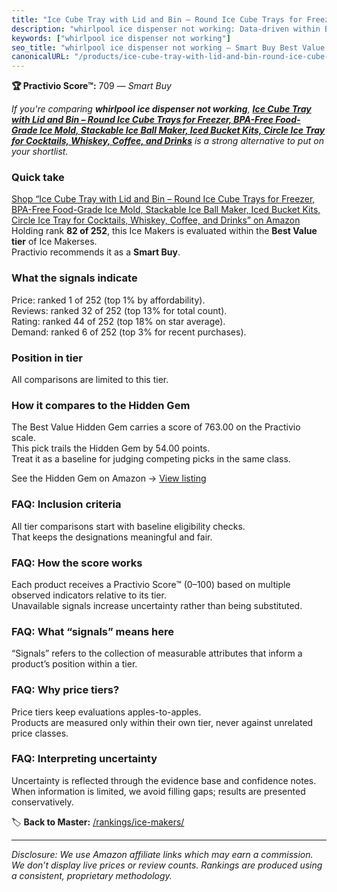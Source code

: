 ```yaml
---
title: "Ice Cube Tray with Lid and Bin – Round Ice Cube Trays for Freezer, BPA-Free Food-Grade Ice Mold, Stackable Ice Ball Maker, Iced Bucket Kits, Circle Ice Tray for Cocktails, Whiskey, Coffee, and Drinks"
description: "whirlpool ice dispenser not working: Data-driven within Best Value ranking using the Practivio Score™. Positioned by quality, value, demand, findability, momen…"
keywords: ["whirlpool ice dispenser not working"]
seo_title: "whirlpool ice dispenser not working — Smart Buy Best Value (2025)"
canonicalURL: "/products/ice-cube-tray-with-lid-and-bin-round-ice-cube-trays-for-freezer-bpa-free-food-grade-ice-mold-stackable-ice-ball-maker-iced-bucket-kits-circle-ice-tray-for-cocktails-whiskey-coffee-and-drinks-B0C3LPTR8R/"
---
```


**🏆 Practivio Score™:** 709 — _Smart Buy_


*If you're comparing **whirlpool ice dispenser not working**, **[Ice Cube Tray with Lid and Bin – Round Ice Cube Trays for Freezer, BPA-Free Food-Grade Ice Mold, Stackable Ice Ball Maker, Iced Bucket Kits, Circle Ice Tray for Cocktails, Whiskey, Coffee, and Drinks](https://www.amazon.com/dp/B0C3LPTR8R?tag=practivio-20)** is a strong alternative to put on your shortlist.*
### Quick take
[Shop “Ice Cube Tray with Lid and Bin – Round Ice Cube Trays for Freezer, BPA-Free Food-Grade Ice Mold, Stackable Ice Ball Maker, Iced Bucket Kits, Circle Ice Tray for Cocktails, Whiskey, Coffee, and Drinks” on Amazon](https://www.amazon.com/dp/B0C3LPTR8R?tag=practivio-20)
Holding rank **82 of 252**, this Ice Makers is evaluated within the **Best Value tier** of Ice Makerses.  
Practivio recommends it as a **Smart Buy**.

### What the signals indicate
Price: ranked 1 of 252 (top 1% by affordability).  
Reviews: ranked 32 of 252 (top 13% for total count).  
Rating: ranked 44 of 252 (top 18% on star average).  
Demand: ranked 6 of 252 (top 3% for recent purchases).

### Position in tier
All comparisons are limited to this tier.

### How it compares to the Hidden Gem
The Best Value Hidden Gem carries a score of 763.00 on the Practivio scale.  
This pick trails the Hidden Gem by 54.00 points.  
Treat it as a baseline for judging competing picks in the same class.  

See the Hidden Gem on Amazon → [View listing](https://www.amazon.com/dp/B00197WV7I?tag=practivio-20)

### FAQ: Inclusion criteria
All tier comparisons start with baseline eligibility checks.  
That keeps the designations meaningful and fair.

### FAQ: How the score works
Each product receives a Practivio Score™ (0–100) based on multiple observed indicators relative to its tier.  
Unavailable signals increase uncertainty rather than being substituted.

### FAQ: What “signals” means here
“Signals” refers to the collection of measurable attributes that inform a product’s position within a tier.

### FAQ: Why price tiers?
Price tiers keep evaluations apples-to-apples.  
Products are measured only within their own tier, never against unrelated price classes.

### FAQ: Interpreting uncertainty
Uncertainty is reflected through the evidence base and confidence notes.  
When information is limited, we avoid filling gaps; results are presented conservatively.


🏷️ **Back to Master:** [/rankings/ice-makers/](/rankings/ice-makers/)

---
_Disclosure: We use Amazon affiliate links which may earn a commission. We don’t display live prices or review counts. Rankings are produced using a consistent, proprietary methodology._
